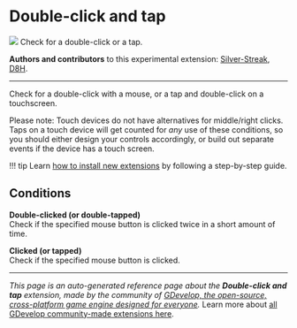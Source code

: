 # Double-click and tap

<img src="https://resources.gdevelop-app.com/assets/Icons/Line Hero Pack/Master/SVG/Computers and Hardware/Computers and Hardware_mouse_wireless_pc.svg" class="extension-icon"></img>
Check for a double-click or a tap.

**Authors and contributors** to this experimental extension: [Silver-Streak](https://gd.games/Silver-Streak), [D8H](https://gd.games/D8H).

---

Check for a double-click with a mouse, or a tap and double-click on a touchscreen.

Please note: Touch devices do not have alternatives for middle/right clicks. Taps on a touch device will get counted for _any_ use of these conditions, so you should either design your controls accordingly, or build out separate events if the device has a touch screen.

!!! tip
    Learn [how to install new extensions](/gdevelop5/extensions/search) by following a step-by-step guide.

## Conditions

**Double-clicked (or double-tapped)**  
Check if the specified mouse button is clicked twice in a short amount of time.

**Clicked (or tapped)**  
Check if the specified mouse button is clicked.




---

*This page is an auto-generated reference page about the **Double-click and tap** extension, made by the community of [GDevelop, the open-source, cross-platform game engine designed for everyone](https://gdevelop.io/).* Learn more about [all GDevelop community-made extensions here](/gdevelop5/extensions).